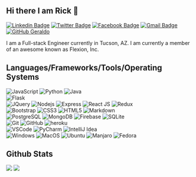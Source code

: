 ## Hi there I am Rick 👋

[![Linkedin Badge](https://img.shields.io/badge/-rickgoshen-blue?style=flat&logo=linkedin)](https://www.linkedin.com/in/rickgoshen/)
[![Twitter Badge](https://img.shields.io/badge/-@rickgoshen-black?style=flat&logo=twitter)](https://twitter.com/RickGoshen)
[![Facebook Badge](https://img.shields.io/badge/-@rgoshen-black?style=flat&logo=facebook)](https://www.facebook.com/rick.goshen/)
[![Gmail Badge](https://img.shields.io/badge/-rick.goshen-c14438?style=flat&logo=Gmail&logoColor=white&link=mailto:rick.goshen@gmail.com)](mailto:rick.goshen@gmail.com)
[![GitHub Geraldo](https://img.shields.io/github/followers/rgoshen?label=follow&style=social)](https://github.com/rgoshen)


I am a Full-stack Engineer currently in Tucson, AZ.  I am currently a member of an awesome known as Flexion, Inc.

## Languages/Frameworks/Tools/Operating Systems

![JavaScript](https://img.shields.io/badge/-JavaScript-black?style=flat-square&logo=javascript)
![Python](https://img.shields.io/badge/-Python-black?style=flat-square&logo=python)
![Java](https://img.shields.io/badge/-Java-007396?style=flat-square&logo=java)
<br>
 ![Flask](https://img.shields.io/badge/-Flask-black?style=flat-square&logo=flask)
<br>
  ![JQuery](http://img.shields.io/badge/-JQuery-black?style=flat-square&logo=jquery)
  ![Nodejs](https://img.shields.io/badge/-NodeJS-black?style=flat-square&logo=Node.js)
  ![Express](https://img.shields.io/badge/-Express-black?style=flat-square&logo=express)
  ![React JS](https://img.shields.io/badge/-ReactJS-black?style=flat-square&logo=react)
  ![Redux](https://img.shields.io/badge/Redux-593D88?style=flat-square&logo=redux&logoColor=white)
<br>
  ![Bootstrap](https://img.shields.io/badge/-Bootstrap-563D7C?style=flat-square&logo=bootstrap)
  ![CSS3](https://img.shields.io/badge/-CSS3-1572B6?style=flat-square&logo=css3)
  ![HTML5](https://img.shields.io/badge/-HTML5-E34F26?style=flat-square&logo=html5&logoColor=white)
  ![Markdown](https://img.shields.io/badge/Markdown-000000?style=flat-square&logo=markdown&logoColor=white)
<br>
  ![PostgreSQL](http://img.shields.io/badge/-PostgreSQL-black?style=flat-square&logo=postgresql)
  ![MongoDB](https://img.shields.io/badge/-MongoDB-black?style=flat-square&logo=mongodb)
  ![Firebase](https://img.shields.io/badge/-Firebase-black?style=flat-square&logo=firebase)
  ![SQLite](https://img.shields.io/badge/SQLite-07405E?style=flat-square&logo=sqlite&logoColor=white)
<br>
  ![Git](https://img.shields.io/badge/-Git-black?style=flat-square&logo=git)
  ![GitHub](https://img.shields.io/badge/-GitHub-181717?style=flat-square&logo=github)
  ![heroku](https://img.shields.io/badge/Heroku-430098?style=flat-square&logo=heroku&logoColor=white)
 <br>
  ![VSCode](https://img.shields.io/badge/-VS_Code-007ACC?style=flat-square&logo=visual-studio-code)
  ![PyCharm](https://img.shields.io/badge/-PyCharm-000000?style=flat-square&logo=pycharm)
  ![IntelliJ Idea](https://img.shields.io/badge/-IntelliJ_Idea-000000?style=flat-square&logo=intellij-idea)
 <br>
  ![Windows](https://img.shields.io/badge/-Windows-0078D6?style=flat-square&logo=windows)
  ![MacOS](https://img.shields.io/badge/-Apple_MacOS-000000?style=flat-square&logo=apple)
  ![Ubuntu](https://img.shields.io/badge/-Ubuntu-000000?style=flat-square&logo=ubuntu)
  ![Manjaro](https://img.shields.io/badge/-Manjaro-000000?style=flat-square&logo=manjaro)
  ![Fedora](https://img.shields.io/badge/-Fedora-000000?style=flat-square&logo=fedora)
 

## Github Stats

<img src="https://github-readme-stats.vercel.app/api?username=rgoshen&theme=vue&hide_title=true&hide_border=true&show_icons=true&count_private=true&hide=stars,issues" > <img src="https://github-readme-stats.vercel.app/api/top-langs/?username=rgoshen&layout=compact&theme=vue&hide_title=true&hide_border=true" >

